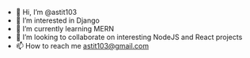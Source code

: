 - 👋 Hi, I’m @astit103
- 👀 I’m interested in Django
- 🌱 I’m currently learning MERN
- 💞️ I’m looking to collaborate on interesting NodeJS and React projects
- 📫 How to reach me astit103@gmail.com

<!---
astit103/astit103 is a ✨ special ✨ repository because its `README.md` (this file) appears on your GitHub profile.
You can click the Preview link to take a look at your changes.
--->
